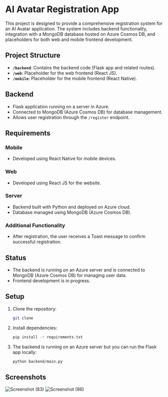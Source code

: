 # AI Avatar Registration App

This project is designed to provide a comprehensive registration system for an AI Avatar application. The system includes backend functionality, integration with a MongoDB database hosted on Azure Cosmos DB, and placeholders for both web and mobile frontend development.

## Project Structure
- **`/backend`**: Contains the backend code (Flask app and related routes).
- **`/web`**: Placeholder for the web frontend (React JS).
- **`/mobile`**: Placeholder for the mobile frontend (React Native).

## Backend
- Flask application running on a server in Azure.
- Connected to MongoDB (Azure Cosmos DB) for database management.
- Allows user registration through the `/register` endpoint.

## Requirements

### Mobile
- Developed using React Native for mobile devices.

### Web
- Developed using React JS for the website.

### Server
- Backend built with Python and deployed on Azure cloud.
- Database managed using MongoDB (Azure Cosmos DB).

### Additional Functionality
- After registration, the user receives a Toast message to confirm successful registration.

## Status
- The backend is running on an Azure server and is connected to MongoDB (Azure Cosmos DB) for managing user data.
- Frontend development is in progress.

## Setup
1. Clone the repository:
   ```bash
   git clone
   ```
2. Install dependencies:
   ```bash
   pip install -r requirements.txt
   ```
3. The backend is running on an Azure server but you can run the Flask app locally:
   ```bash
   python backend/main.py
   ```

## Screenshots

![Screenshot (83)](https://github.com/user-attachments/assets/875d9097-99ad-41a9-a535-3e8b5220fdb6)
![Screenshot (86)](https://github.com/user-attachments/assets/d54ab1a1-659c-4837-9ca2-acb2298d61be)

